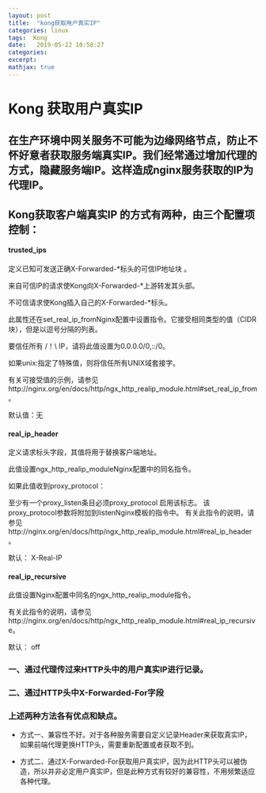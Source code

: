 ```yaml
---
layout: post
title:  "kong获取用户真实IP"
categories: linux
tags:  Kong
date:   2019-05-22 10:50:27 
categories: 
excerpt: 
mathjax: true
---
```


# Kong 获取用户真实IP

## 在生产环境中网关服务不可能为边缘网络节点，防止不怀好意者获取服务端真实IP。我们经常通过增加代理的方式，隐藏服务端IP。这样造成nginx服务获取的IP为代理IP。

## Kong获取客户端真实IP 的方式有两种，由三个配置项控制：

#### trusted_ips
定义已知可发送正确X-Forwarded-*标头的可信IP地址块 。

来自可信IP的请求使Kong向X-Forwarded-*上游转发其头部。

不可信请求使Kong插入自己的X-Forwarded-*标头。

此属性还在set_real_ip_fromNginx配置中设置指令。它接受相同类型的值（CIDR块），但是以逗号分隔的列表。

要信任所有 /！\ IP，请将此值设置为0.0.0.0/0,::/0。

如果unix:指定了特殊值，则将信任所有UNIX域套接字。

有关可接受值的示例，请参见http://nginx.org/en/docs/http/ngx_http_realip_module.html#set_real_ip_from。

默认值：无

#### real_ip_header
定义请求标头字段，其值将用于替换客户端地址。

此值设置ngx_http_realip_moduleNginx配置中的同名指令。

如果此值收到proxy_protocol：

至少有一个proxy_listen条目必须proxy_protocol 启用该标志。
该proxy_protocol参数将附加到listenNginx模板的指令中。
有关此指令的说明，请参见http://nginx.org/en/docs/http/ngx_http_realip_module.html#real_ip_header。

默认： X-Real-IP


#### real_ip_recursive
此值设置Nginx配置中同名的ngx_http_realip_module指令。

有关此指令的说明，请参见http://nginx.org/en/docs/http/ngx_http_realip_module.html#real_ip_recursive。

默认： off







### 一、通过代理传过来HTTP头中的用户真实IP进行记录。



### 二、通过HTTP头中X-Forwarded-For字段




### 上述两种方法各有优点和缺点。
  - 方式一、兼容性不好。对于各种服务需要自定义记录Header来获取真实IP，如果前端代理更换HTTP头，需要重新配置或者获取不到。

  - 方式二、通过X-Forwarded-For获取用户真实IP，因为此HTTP头可以被伪造，所以并非必定用户真实IP，但是此种方式有较好的兼容性，不用频繁适应各种代理。


